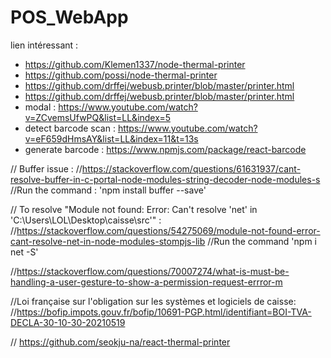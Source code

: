 # POS_WebApp

lien intéressant :
- https://github.com/Klemen1337/node-thermal-printer
- https://github.com/possi/node-thermal-printer
- https://github.com/drffej/webusb.printer/blob/master/printer.html
- https://github.com/drffej/webusb.printer/blob/master/printer.html
- modal : https://www.youtube.com/watch?v=ZCvemsUfwPQ&list=LL&index=5
- detect barcode scan : https://www.youtube.com/watch?v=eF659dHmsAY&list=LL&index=11&t=13s
- generate barcode :  https://www.npmjs.com/package/react-barcode


// Buffer issue :
//https://stackoverflow.com/questions/61631937/cant-resolve-buffer-in-c-portal-node-modules-string-decoder-node-modules-s
//Run the command : 'npm install buffer --save'

// To resolve "Module not found: Error: Can't resolve 'net' in 'C:\Users\LOL\Desktop\caisse\src'" :
//https://stackoverflow.com/questions/54275069/module-not-found-error-cant-resolve-net-in-node-modules-stompjs-lib
//Run the command 'npm i net -S'

//https://stackoverflow.com/questions/70007274/what-is-must-be-handling-a-user-gesture-to-show-a-permission-request-errror-m

//Loi française sur l'obligation sur les systèmes et logiciels  de caisse:
//https://bofip.impots.gouv.fr/bofip/10691-PGP.html/identifiant=BOI-TVA-DECLA-30-10-30-20210519

// https://github.com/seokju-na/react-thermal-printer